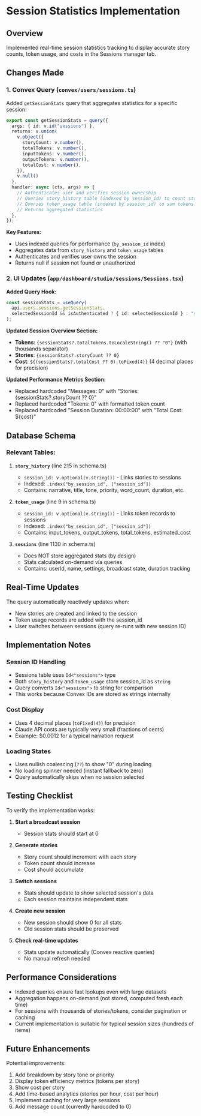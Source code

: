 # Session Statistics Implementation

## Overview
Implemented real-time session statistics tracking to display accurate story counts, token usage, and costs in the Sessions manager tab.

## Changes Made

### 1. Convex Query (`convex/users/sessions.ts`)
Added `getSessionStats` query that aggregates statistics for a specific session:

```typescript
export const getSessionStats = query({
  args: { id: v.id("sessions") },
  returns: v.union(
    v.object({
      storyCount: v.number(),
      totalTokens: v.number(),
      inputTokens: v.number(),
      outputTokens: v.number(),
      totalCost: v.number(),
    }),
    v.null()
  ),
  handler: async (ctx, args) => {
    // Authenticates user and verifies session ownership
    // Queries story_history table (indexed by session_id) to count stories
    // Queries token_usage table (indexed by session_id) to sum tokens and costs
    // Returns aggregated statistics
  },
});
```

**Key Features:**
- Uses indexed queries for performance (`by_session_id` index)
- Aggregates data from `story_history` and `token_usage` tables
- Authenticates and verifies user owns the session
- Returns null if session not found or unauthorized

### 2. UI Updates (`app/dashboard/studio/sessions/Sessions.tsx`)

**Added Query Hook:**
```typescript
const sessionStats = useQuery(
  api.users.sessions.getSessionStats,
  selectedSessionId && isAuthenticated ? { id: selectedSessionId } : "skip"
);
```

**Updated Session Overview Section:**
- **Tokens**: `{sessionStats?.totalTokens.toLocaleString() ?? "0"}` (with thousands separator)
- **Stories**: `{sessionStats?.storyCount ?? 0}`
- **Cost**: `${(sessionStats?.totalCost ?? 0).toFixed(4)}` (4 decimal places for precision)

**Updated Performance Metrics Section:**
- Replaced hardcoded "Messages: 0" with "Stories: {sessionStats?.storyCount ?? 0}"
- Replaced hardcoded "Tokens: 0" with formatted token count
- Replaced hardcoded "Session Duration: 00:00:00" with "Total Cost: ${cost}"

## Database Schema

### Relevant Tables:
1. **`story_history`** (line 215 in schema.ts)
   - `session_id: v.optional(v.string())` - Links stories to sessions
   - Indexed: `.index("by_session_id", ["session_id"])`
   - Contains: narrative, title, tone, priority, word_count, duration, etc.

2. **`token_usage`** (line 9 in schema.ts)
   - `session_id: v.optional(v.string())` - Links token records to sessions
   - Indexed: `.index("by_session_id", ["session_id"])`
   - Contains: input_tokens, output_tokens, total_tokens, estimated_cost

3. **`sessions`** (line 1130 in schema.ts)
   - Does NOT store aggregated stats (by design)
   - Stats calculated on-demand via queries
   - Contains: userId, name, settings, broadcast state, duration tracking

## Real-Time Updates

The query automatically reactively updates when:
- New stories are created and linked to the session
- Token usage records are added with the session_id
- User switches between sessions (query re-runs with new session ID)

## Implementation Notes

### Session ID Handling
- Sessions table uses `Id<"sessions">` type
- Both `story_history` and `token_usage` store session_id as `string`
- Query converts `Id<"sessions">` to string for comparison
- This works because Convex IDs are stored as strings internally

### Cost Display
- Uses 4 decimal places (`toFixed(4)`) for precision
- Claude API costs are typically very small (fractions of cents)
- Example: $0.0012 for a typical narration request

### Loading States
- Uses nullish coalescing (`??`) to show "0" during loading
- No loading spinner needed (instant fallback to zero)
- Query automatically skips when no session selected

## Testing Checklist

To verify the implementation works:

1. **Start a broadcast session**
   - Session stats should start at 0
   
2. **Generate stories**
   - Story count should increment with each story
   - Token count should increase
   - Cost should accumulate

3. **Switch sessions**
   - Stats should update to show selected session's data
   - Each session maintains independent stats

4. **Create new session**
   - New session should show 0 for all stats
   - Old session stats should be preserved

5. **Check real-time updates**
   - Stats update automatically (Convex reactive queries)
   - No manual refresh needed

## Performance Considerations

- Indexed queries ensure fast lookups even with large datasets
- Aggregation happens on-demand (not stored, computed fresh each time)
- For sessions with thousands of stories/tokens, consider pagination or caching
- Current implementation is suitable for typical session sizes (hundreds of items)

## Future Enhancements

Potential improvements:
1. Add breakdown by story tone or priority
2. Display token efficiency metrics (tokens per story)
3. Show cost per story
4. Add time-based analytics (stories per hour, cost per hour)
5. Implement caching for very large sessions
6. Add message count (currently hardcoded to 0)
